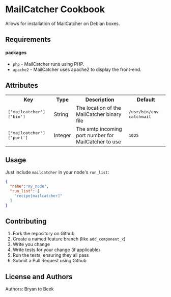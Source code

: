 MailCatcher Cookbook
====================
Allows for installation of MailCatcher on Debian boxes.

Requirements
------------

#### packages
- `php` - MailCatcher runs using PHP.
- `apache2` - MailCatcher uses apache2 to display the front-end.

Attributes
----------
<table>
  <tr>
    <th>Key</th>
    <th>Type</th>
    <th>Description</th>
    <th>Default</th>
  </tr>
  <tr>
    <td><tt>['mailcatcher']['bin']</tt></td>
    <td>String</td>
    <td>The location of the MailCatcher binary file</td>
    <td><tt>/usr/bin/env catchmail</tt></td>
  </tr>
  <tr>
    <td><tt>['mailcatcher']['port']</tt></td>
    <td>Integer</td>
    <td>The smtp incoming port number for MailCatcher to use</td>
    <td><tt>1025</tt></td>
  </tr>
</table>

Usage
-----
Just include `mailcatcher` in your node's `run_list`:

```json
{
  "name":"my_node",
  "run_list": [
    "recipe[mailcatcher]"
  ]
}
```

Contributing
------------

1. Fork the repository on Github
2. Create a named feature branch (like `add_component_x`)
3. Write you change
4. Write tests for your change (if applicable)
5. Run the tests, ensuring they all pass
6. Submit a Pull Request using Github

License and Authors
-------------------
Authors: Bryan te Beek

